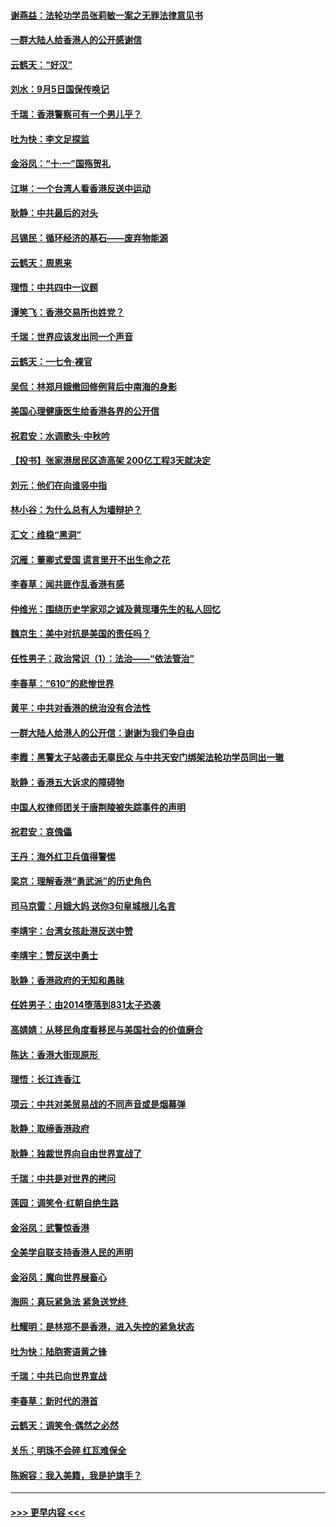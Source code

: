 #### [谢燕益：法轮功学员张莉敏一案之无罪法律意见书](../pages/nsc993/n11517600.md?t=09130855) 
#### [一群大陆人给香港人的公开感谢信](../pages/nsc993/n11514797.md?t=09130855) 
#### [云鹤天：“好汉”](../pages/nsc993/n11513536.md?t=09130855) 
#### [刘水：9月5日国保传唤记](../pages/nsc993/n11513460.md?t=09130855) 
#### [千瑞：香港警察可有一个男儿乎？](../pages/nsc993/n11513109.md?t=09130855) 
#### [吐为快：李文足探监](../pages/nsc993/n11509622.md?t=09130855) 
#### [金浴凤：“十‧一”国殇贺礼](../pages/nsc993/n11509593.md?t=09130855) 
#### [江琳：一个台湾人看香港反送中运动](../pages/nsc993/n11509211.md?t=09130855) 
#### [耿静：中共最后的对头](../pages/nsc993/n11508308.md?t=09130855) 
#### [吕锡民：循环经济的基石——废弃物能源](../pages/nsc993/n11508212.md?t=09130855) 
#### [云鹤天：周恩来](../pages/nsc993/n11508055.md?t=09130855) 
#### [理悟：中共四中一议题](../pages/nsc993/n11507782.md?t=09130855) 
#### [谭笑飞：香港交易所也姓党？](../pages/nsc993/n11507753.md?t=09130855) 
#### [千瑞：世界应该发出同一个声音](../pages/nsc993/n11507290.md?t=09130855) 
#### [云鹤天：一七令‧裸官](../pages/nsc993/n11507177.md?t=09130855) 
#### [吴侃：林郑月娥撤回修例背后中南海的身影](../pages/nsc993/n11506876.md?t=09130855) 
#### [美国心理健康医生给香港各界的公开信](../pages/nsc993/n11506809.md?t=09130855) 
#### [祝君安：水调歌头‧中秋吟](../pages/nsc993/n11506758.md?t=09130855) 
#### [【投书】张家港居民区造高架 200亿工程3天就决定](../pages/nsc993/n11506682.md?t=09130855) 
#### [刘元：他们在向谁竖中指](../pages/nsc993/n11505384.md?t=09130855) 
#### [林小谷：为什么总有人为墙辩护？](../pages/nsc993/n11505226.md?t=09130855) 
#### [汇文：维稳“黑洞”](../pages/nsc993/n11504347.md?t=09130855) 
#### [沉雁：董卿式爱国 谎言里开不出生命之花](../pages/nsc993/n11503215.md?t=09130855) 
#### [李春草：闻共匪作乱香港有感](../pages/nsc993/n11503072.md?t=09130855) 
#### [仲维光：围绕历史学家邓之诚及黄现璠先生的私人回忆](../pages/nsc993/n11501330.md?t=09130855) 
#### [魏京生：美中对抗是美国的责任吗？](../pages/nsc993/n11500723.md?t=09130855) 
#### [任性男子：政治常识（1）：法治——“依法管治”](../pages/nsc993/n11500791.md?t=09130855) 
#### [李春草：“610”的悲惨世界](../pages/nsc993/n11501141.md?t=09130855) 
#### [黄平：中共对香港的统治没有合法性](../pages/nsc993/n11499473.md?t=09130855) 
#### [一群大陆人给港人的公开信：谢谢为我们争自由](../pages/nsc993/n11500402.md?t=09130855) 
#### [李霞：黑警太子站袭击无辜民众 与中共天安门绑架法轮功学员同出一辙](../pages/nsc993/n11499805.md?t=09130855) 
#### [耿静：香港五大诉求的障碍物](../pages/nsc993/n11497578.md?t=09130855) 
#### [中国人权律师团关于唐荆陵被失踪事件的声明](../pages/nsc993/n11500014.md?t=09130855) 
#### [祝君安：哀傀儡](../pages/nsc993/n11499776.md?t=09130855) 
#### [王丹：海外红卫兵值得警惕](../pages/nsc993/n11498138.md?t=09130855) 
#### [梁京：理解香港“勇武派”的历史角色](../pages/nsc993/n11498006.md?t=09130855) 
#### [司马京雷：月娥大妈  送你3句皇城根儿名言](../pages/nsc993/n11497885.md?t=09130855) 
#### [李靖宇：台湾女孩赴港反送中赞](../pages/nsc993/n11497721.md?t=09130855) 
#### [李靖宇：赞反送中勇士](../pages/nsc993/n11497452.md?t=09130855) 
#### [耿静：香港政府的无知和愚昧](../pages/nsc993/n11494238.md?t=09130855) 
#### [任姓男子：由2014堕落到831太子恐袭](../pages/nsc993/n11496683.md?t=09130855) 
#### [高婧婧：从移民角度看移民与美国社会的价值磨合](../pages/nsc993/n11495757.md?t=09130855) 
#### [陈达：香港大街现原形 ](../pages/nsc993/n11495441.md?t=09130855) 
#### [理悟：长江连香江](../pages/nsc993/n11495377.md?t=09130855) 
#### [项云：中共对美贸易战的不同声音或是烟幕弹](../pages/nsc993/n11494929.md?t=09130855) 
#### [耿静：取缔香港政府](../pages/nsc993/n11494218.md?t=09130855) 
#### [耿静：独裁世界向自由世界宣战了](../pages/nsc993/n11494190.md?t=09130855) 
#### [千瑞：中共是对世界的拷问](../pages/nsc993/n11493021.md?t=09130855) 
#### [莲园：调笑令‧红朝自绝生路](../pages/nsc993/n11493011.md?t=09130855) 
#### [金浴凤：武警惊香港](../pages/nsc993/n11492994.md?t=09130855) 
#### [全美学自联支持香港人民的声明](../pages/nsc993/n11492630.md?t=09130855) 
#### [金浴凤：魔向世界展畜心](../pages/nsc993/n11492599.md?t=09130855) 
#### [海网：真玩紧急法 紧急送党终 ](../pages/nsc993/n11492535.md?t=09130855) 
#### [杜耀明：是林郑不是香港，进入失控的紧急状态](../pages/nsc993/n11491420.md?t=09130855) 
#### [吐为快：陆胞寄语黄之锋](../pages/nsc993/n11491117.md?t=09130855) 
#### [千瑞：中共已向世界宣战](../pages/nsc993/n11490123.md?t=09130855) 
#### [李春草：新时代的港首](../pages/nsc993/n11489864.md?t=09130855) 
#### [云鹤天：调笑令·偶然之必然](../pages/nsc993/n11489701.md?t=09130855) 
#### [关乐：明珠不会碎 红瓦难保全](../pages/nsc993/n11489647.md?t=09130855) 
#### [陈婉容：我入美籍，我是护旗手？](../pages/nsc993/n11487908.md?t=09130855) 

----
#### [ >>> 更早内容 <<< ](../indexes/nsc993-earlier.md)
